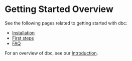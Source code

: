 <!--
Copyright 2025 Columnar Technologies Inc.

Licensed under the Apache License, Version 2.0 (the "License");
you may not use this file except in compliance with the License.
You may obtain a copy of the License at

    http://www.apache.org/licenses/LICENSE-2.0

Unless required by applicable law or agreed to in writing, software
distributed under the License is distributed on an "AS IS" BASIS,
WITHOUT WARRANTIES OR CONDITIONS OF ANY KIND, either express or implied.
See the License for the specific language governing permissions and
limitations under the License.
-->

# Getting Started Overview

See the following pages related to getting started with dbc:

- [Installation](./installation.md)
- [First steps](./first_steps.md)
- [FAQ](./faq.md)

For an overview of dbc, see our [Introduction](../index.md).
